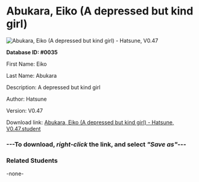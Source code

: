 # Abukara, Eiko (A depressed but kind girl)

<img src="Files/Abukara, Eiko (A depressed but kind girl).png" title="Abukara, Eiko (A depressed but kind girl) - Hatsune, V0.47">

**Database ID: #0035**

First Name: Eiko

Last Name: Abukara

Description: A depressed but kind girl

Author: Hatsune

Version: V0.47

Download link: <a href="https://raw.githubusercontent.com/Arbiter1223/Daigaku-Gurashi-Custom-Students/master/Files/Student Files/Abukara%2C%20Eiko%20(A%20depressed%20but%20kind%20girl)%20-%20Hatsune%2C%20V0.47.student">Abukara, Eiko (A depressed but kind girl) - Hatsune, V0.47.student</a>

### ---**To download, _right-click_ the link, and select _"Save as"_**---

### Related Students

-none-
